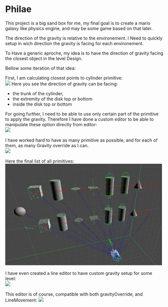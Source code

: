 # Philae

This project is a big sand box for me, my final goal is to create a mario galaxy like physics engine, and may be some game based on that later.

The direction of the gravity is relative to the environement. I Need to quickly setup in wich direction the gravity is facing for each environement.

To Have a generic aproche, my idea is to have the direction of gravity facing the closest object in the level Design.

Bellow some iteration of that idea:

First, I am calculating closest points to cylinder primitive:
<br>
<img src="Philae Unity Project/Misc/Pics/Gravity Toward Primitive.gif" width="500">
Here you see the direction of gravity can be facing:
- the trunk of the cylinder,
- the extremity of the disk top or bottom
- inside the disk top or bottom

For going further, I need to be able to use only certain part of the primitive to apply the gravity. Therefore I have done a custom editor to be able to manipulate these option directly from editor:
<br>
<img src="Philae Unity Project/Misc/Pics/Gravity Toward Primitive With Override.gif" width="500">
<br>

I have worked hard to have as many primitive as possible, and for each of them, as many Gravity override as I can.
<br>
<img src="Philae Unity Project/Misc/Pics/Gravity Override Cube.gif" width="500">
<br>

Here the final list of all primitives:
<br>
<img src="Philae Unity Project/Misc/Pics/ClosestPoints.jpg" width="500">
<br>


I have even created a line editor to have custom gravity setup for some level:
<br>
<img src="Philae Unity Project/Misc/Pics/Line Editor.gif" width="500">

This editor is of course, compatible with both gravityOverride, and LineMovement:
<img src="Philae Unity Project/Misc/Pics/Line Editor With Gravity.gif" width="500">

